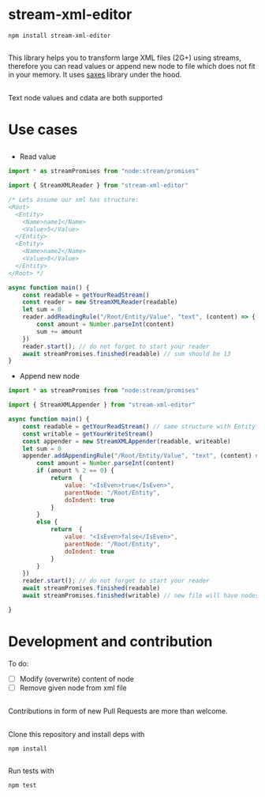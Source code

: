 # stream-xml-editor
```console
npm install stream-xml-editor
```
##
This library helps you to transform large XML files (2G+) using streams, therefore 
you can read values or append new node to file which does not fit in your memory. 
It uses [saxes](https://github.com/lddubeau/saxes) library under the hood.

##
Text node values and cdata are both supported

# Use cases
## 
- Read value
```js
import * as streamPromises from "node:stream/promises"

import { StreamXMLReader } from "stream-xml-editor"

/* Lets assume our xml has structure: 
<Root>
  <Entity>
    <Name>name1</Name>
    <Value>5</Value>
  </Entity>
  <Entity>
    <Name>name2</Name>
    <Value>8</Value>
  </Entity>
</Root> */

async function main() {
    const readable = getYourReadStream()
    const reader = new StreamXMLReader(readable)
    let sum = 0
    reader.addReadingRule("/Root/Entity/Value", "text", (content) => {
        const amount = Number.parseInt(content)
        sum += amount
    })
    reader.start(); // do not forget to start your reader
    await streamPromises.finished(readable) // sum should be 13
}
```

- Append new node
```js
import * as streamPromises from "node:stream/promises"

import { StreamXMLAppender } from "stream-xml-editor"

async function main() {
    const readable = getYourReadStream() // same structure with Entity Value tags
    const writable = getYourWriteStream()
    const appender = new StreamXMLAppender(readable, writeable)
    let sum = 0
    appender.addAppendingRule("/Root/Entity/Value", "text", (content) => {
        const amount = Number.parseInt(content)
        if (amount % 2 == 0) {
            return  {
                value: "<IsEven>true</IsEven>",
                parentNode: "/Root/Entity",
                doIndent: true
            }
        }
        else {
            return  {
                value: "<IsEven>false</IsEven>",
                parentNode: "/Root/Entity",
                doIndent: true
            }
        }
    })
    reader.start(); // do not forget to start your reader
    await streamPromises.finished(readable)
    await streamPromises.finished(writable) // new file will have nodes appended

}
```

# Development and contribution
To do:
- [ ] Modify (overwrite) content of node
- [ ] Remove given node from xml file

##
Contributions in form of new Pull Requests are more than welcome.
##
Clone this repository and install deps with
```console
npm install
```
##
Run tests with
```console
npm test
```